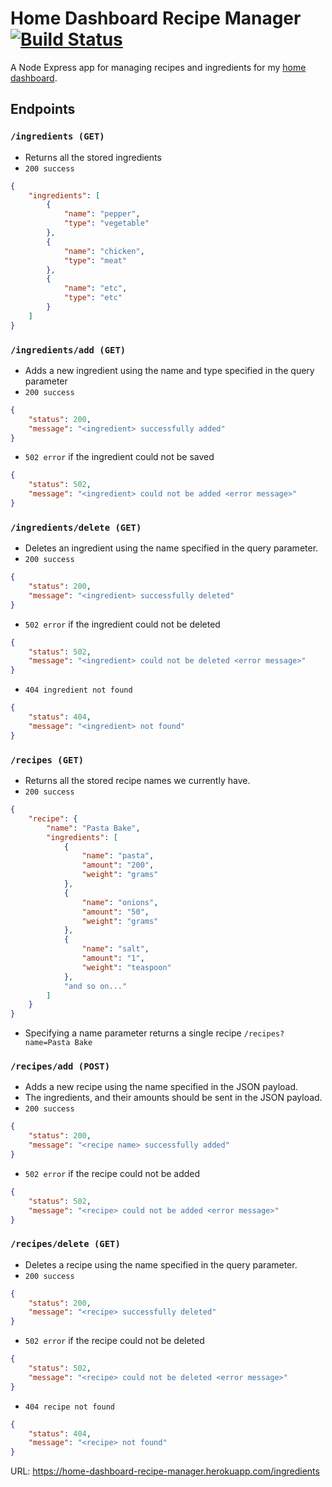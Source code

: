 # Home Dashboard Recipe Manager [![Build Status](https://travis-ci.org/iamtomhewitt/home-dashboard-recipe-manager.svg?branch=master)](https://travis-ci.org/iamtomhewitt/home-dashboard-recipe-manager)

A Node Express app for managing recipes and ingredients for my [home dashboard](https://github.com/iamtomhewitt/home-dashboard).

## Endpoints

### `/ingredients (GET)`
* Returns all the stored ingredients
* `200 success`
```json
{
    "ingredients": [
        {
            "name": "pepper",
            "type": "vegetable"
        },
        {
            "name": "chicken",
            "type": "meat"
        },
        {
            "name": "etc",
            "type": "etc"
        }
    ]
}
```

### `/ingredients/add (GET)`
* Adds a new ingredient using the name and type specified in the query parameter
* `200 success`
```json
{
    "status": 200,
    "message": "<ingredient> successfully added"
}
```
* `502 error` if the ingredient could not be saved
```json
{
    "status": 502,
    "message": "<ingredient> could not be added <error message>"
}
```

### `/ingredients/delete (GET)`
* Deletes an ingredient using the name specified in the query parameter.
* `200 success`
```json
{
    "status": 200,
    "message": "<ingredient> successfully deleted"
}
```
* `502 error` if the ingredient could not be deleted
```json
{
    "status": 502,
    "message": "<ingredient> could not be deleted <error message>"
}
```
* `404 ingredient not found`
```json
{
    "status": 404,
    "message": "<ingredient> not found"
}
```


### `/recipes (GET)`
* Returns all the stored recipe names we currently have.
* `200 success`
```json
{
    "recipe": {
        "name": "Pasta Bake",
        "ingredients": [
            {
                "name": "pasta",
                "amount": "200",
                "weight": "grams"
            },
            {
                "name": "onions",
                "amount": "50",
                "weight": "grams"
            },
            {
                "name": "salt",
                "amount": "1",
                "weight": "teaspoon"
            },
            "and so on..."
        ]
    }
}
```

* Specifying a name parameter returns a single recipe `/recipes?name=Pasta Bake`

### `/recipes/add (POST)`
* Adds a new recipe using the name specified in the JSON payload.
* The ingredients, and their amounts should be sent in the JSON payload.
* `200 success`
```json
{
    "status": 200,
    "message": "<recipe name> successfully added"
}
```

* `502 error` if the recipe could not be added
```json
{
    "status": 502,
    "message": "<recipe> could not be added <error message>"
}
```

### `/recipes/delete (GET)`
* Deletes a recipe using the name specified in the query parameter.
* `200 success`
```json
{
    "status": 200,
    "message": "<recipe> successfully deleted"
}
```
* `502 error` if the recipe could not be deleted
```json
{
    "status": 502,
    "message": "<recipe> could not be deleted <error message>"
}
```
* `404 recipe not found`
```json
{
    "status": 404,
    "message": "<recipe> not found"
}
```

URL: https://home-dashboard-recipe-manager.herokuapp.com/ingredients